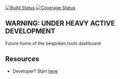[![Build Status](https://travis-ci.org/bespoken/dashboard.svg?branch=master)](https://travis-ci.org/bespoken/dashboard) [![Coverage Status](https://coveralls.io/repos/github/bespoken/dashboard/badge.svg)](https://coveralls.io/github/bespoken/dashboard)

## WARNING: UNDER HEAVY ACTIVE DEVELOPMENT

Future home of the bespoken.tools dashboard

## Resources

- Developer? Start [here](./DEVELOPER.MD)
